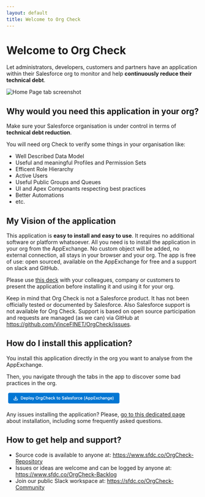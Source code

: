```yaml
---
layout: default
title: Welcome to Org Check
---
```



# Welcome to Org Check

Let administrators, developers, customers and partners have an application within 
their Salesforce org to monitor and help **continuously reduce their technical debt**.

![Home Page tab screenshot](../images/screenshots/OrgCheck-Screenshot-Home.png)

## Why would you need this application in your org?

Make sure your Salesforce organisation is under control in terms of **technical debt reduction**.

You will need org Check to verify some things in your organisation like:
- Well Described Data Model
- Useful and meaningful Profiles and Permission Sets
- Efficent Role Hierarchy
- Active Users
- Useful Public Groups and Queues
- UI and Apex Componants respecting best practices
- Better Automations
- etc.

## My Vision of the application

This application is **easy to install and easy to use**.
It requires no additional software or platform whatsoever. 
All you need is to install the application in your org from the AppExchange.
No custom object will be added, no external connection, all stays in your browser and your org.
The app is free of use: open sourced, available on the AppExchange for free and a support on slack and GitHub.

Please use [this deck](http://sfdc.co/OrgCheck-Presentation) with your colleagues, company or customers to present the application before installing it and using it for your org.

Keep in mind that Org Check is not a Salesforce product. It has not been officially tested or documented by Salesforce. Also Salesforce support is not available for Org Check. Support is based on open source participation and requests are managed (as we can) via GitHub at https://github.com/VinceFINET/OrgCheck/issues.

## How do I install this application?

You install this application directly in the org you want to analyse from the AppExchange.

Then, you navigate through the tabs in the app to discover some bad practices in the org.

<a href="https://sfdc.co/OrgCheck-InstallToday-AppExchange" target="_blank"><img width="300" src="./assets/pngs/Install-AppExchange.png" alt="Deploy Org Check from AppExchange"></a><br />

Any issues installing the application? Please, [go to this dedicated page](installation) about installation, including some frequently asked questions.

## How to get help and support?

- Source code is available to anyone at: https://www.sfdc.co/OrgCheck-Repository
- Issues or ideas are welcome and can be logged by anyone at: https://www.sfdc.co/OrgCheck-Backlog
- Join our public Slack workspace at: https://sfdc.co/OrgCheck-Community



